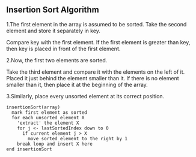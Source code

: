 ## Insertion Sort Algorithm

1.The first element in the array is assumed to be sorted. Take the second element and store it separately in key.

Compare key with the first element. If the first element is greater than key, then key is placed in front of the first element.

2.Now, the first two elements are sorted.

Take the third element and compare it with the elements on the left of it. Placed it just behind the element smaller than it. If there is no element smaller than it, then place it at the beginning of the array.   
  
3.Similarly, place every unsorted element at its correct position.


  
```
insertionSort(array)
  mark first element as sorted
  for each unsorted element X
    'extract' the element X
    for j <- lastSortedIndex down to 0
      if current element j > X
        move sorted element to the right by 1
    break loop and insert X here
end insertionSort
```
